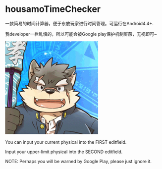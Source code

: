# housamoTimeChecker
一款简易的时间计算器，便于东放玩家进行时间管理。可运行在Android4.4+. 

我developer一栏乱填的，所以可能会被Google play保护机制屏蔽，无视即可~

<img width="300" height="300" src="https://github.com/AriizumiKW/housamoTimeChecker/blob/master/README_PIC.jpg"/>

You can input your current physical into the FIRST editfield.

Input your upper-limit physical into the SECOND editfield.

NOTE: Perhaps you will be warned by Google Play, please just ignore it.
